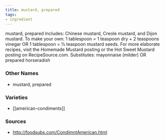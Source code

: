 ```yaml
---
title: mustard, prepared
tags:
- ingredient
---
```

mustard, prepared Includes: Chinese mustard, Creole mustard, and Dijon mustard. To make your own: 1 tablespoon = 1 teaspoon dry + 2 teaspoons vinegar OR 1 tablespoon = ½ teaspoon mustard seeds. For more elaborate recipes, visit the Homemade Mustard posting or the Hot Sweet Mustard posting on RecipeSource.com. Substitutes: mayonnaise (milder) OR prepared horseradish

### Other Names

* mustard, prepared

### Varieties

* [[american-condiments]]

### Sources
* http://foodsubs.com/CondimntAmerican.html
